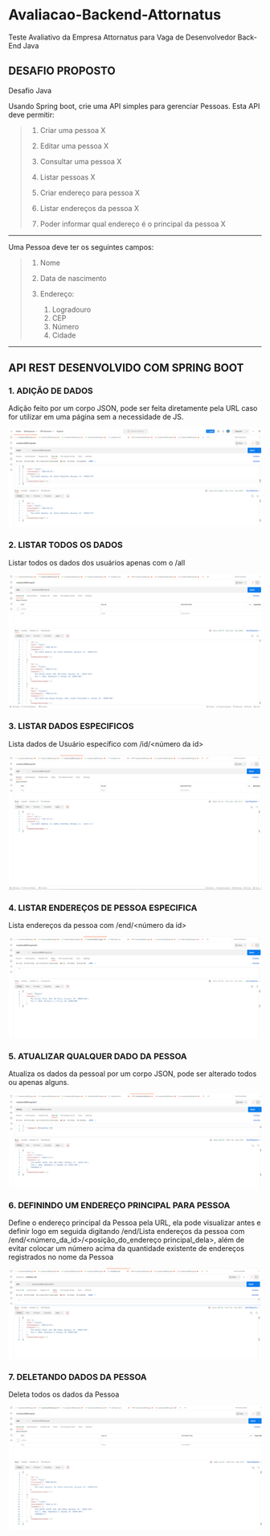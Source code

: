 # Avaliacao-Backend-Attornatus
Teste Avaliativo da Empresa Attornatus para Vaga de Desenvolvedor Back-End Java

## DESAFIO PROPOSTO
Desafio Java

Usando Spring boot, crie uma API simples para gerenciar Pessoas. Esta API deve permitir:  
>1.	Criar uma pessoa X 
>
>1.	Editar uma pessoa X
>
>1.	Consultar uma pessoa X 
>
>1.	Listar pessoas X
>
>1.	Criar endereço para pessoa X 
>
>1.	Listar endereços da pessoa X
>
>1.	Poder informar qual endereço é o principal da pessoa X   

---
Uma Pessoa deve ter os seguintes campos:  
>1. Nome
>
>1. Data de nascimento
>
>1.	Endereço:
>       1.	Logradouro
>       1.	CEP
>       1.	Número
>       1.	Cidade
---

## API REST DESENVOLVIDO COM SPRING BOOT

### 1. ADIÇÃO DE DADOS

Adição feito por um corpo JSON, pode ser feita diretamente pela URL caso for utilizar em uma página sem a necessidade de JS. 

<img src="./img/add.png">

### 2. LISTAR TODOS OS DADOS

Listar todos os dados dos usuários apenas com o /all

<img src="./img/all.png">

### 3. LISTAR DADOS ESPECIFICOS

Lista dados de Usuário específico com /id/<número da id>

<img src="./img/user.png">

### 4. LISTAR ENDEREÇOS DE PESSOA ESPECIFICA

Lista endereços da pessoa com /end/<número da id>

<img src="./img/user_end.png">

### 5. ATUALIZAR QUALQUER DADO DA PESSOA

Atualiza os dados da pessoal por um corpo JSON, pode ser alterado todos ou apenas alguns.

<img src="./img/att.png">

### 6. DEFININDO UM ENDEREÇO PRINCIPAL PARA PESSOA

Define o endereço principal da Pessoa pela URL, ela pode visualizar antes e definir logo em seguida digitando /end/Lista endereços da pessoa com /end/<número_da_id>/<posição_do_endereço principal_dela>, além de evitar colocar um número acima da quantidade existente de endereços registrados no nome da Pessoa

<img src="./img/def_user_end.png">

### 7. DELETANDO DADOS DA PESSOA

Deleta todos os dados da Pessoa

<img src="./img/del.png">